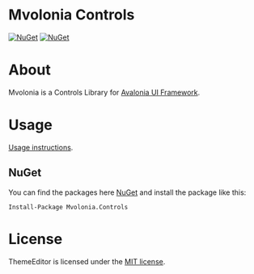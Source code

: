 # Mvolonia Controls

[![NuGet](https://img.shields.io/nuget/v/Mvolonia.Controls.svg)](https://www.nuget.org/packages/Mvolonia.Controls)
[![NuGet](https://img.shields.io/nuget/dt/Mvolonia.Controls.svg)](https://www.nuget.org/packages/Mvolonia.Controls)

# About

Mvolonia is a Controls Library for [Avalonia UI Framework](http://avaloniaui.net/).

# Usage

[Usage instructions](https://github.com/vmelnikov/Mvolonia/wiki/Usage).


## NuGet

You can find the packages here [NuGet](https://www.nuget.org/packages/Mvolonia.Controls/) and install the package like this:

`Install-Package Mvolonia.Controls`

# License

ThemeEditor is licensed under the [MIT license](LICENSE.TXT).
